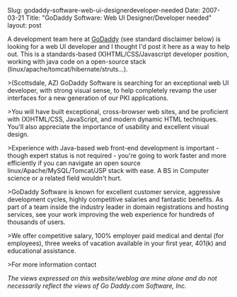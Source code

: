 Slug: godaddy-software-web-ui-designerdeveloper-needed
Date: 2007-03-21
Title: "GoDaddy Software: Web UI Designer/Developer needed"
layout: post

A development team here at [GoDaddy](http://godaddy.com) (see standard disclaimer below) is looking for a web UI developer and I thought I&#39;d post it here as a way to help out. This is a standards-based (X)HTML/CSS/Javascript developer position,  working with java code on a open-source stack (linux/apache/tomcat/hibernate/struts...).

&gt;(Scottsdale, AZ) GoDaddy Software is searching for an exceptional web UI developer, with strong visual sense, to help completely revamp the user interfaces for a new generation of our PKI applications.

&gt;You will have built exceptional, cross-browser web sites, and be proficient with (X)HTML/CSS, JavaScript, and modern dynamic HTML techniques. You&#39;ll also appreciate the importance of usability and excellent visual design.

&gt;Experience with Java-based web front-end development is important - though expert status is not required - you&#39;re going to work faster and more efficiently if you can navigate an open source linux/Apache/MySQL/Tomcat/JSP stack with ease. A BS in Computer science or a related field wouldn&#39;t hurt.

&gt;GoDaddy Software is known for excellent customer service, aggressive development cycles, highly competitive salaries and fantastic benefits. As part of a team inside the industry leader in domain registrations and
hosting services, see your work improving the web experience for hundreds of thousands of users.

&gt;We offer competitive salary, 100% employer paid medical and dental (for employees), three weeks of vacation available in your first year, 401(k) and educational assistance.

&gt;For more information contact

*The views expressed on this website/weblog are mine alone and do not necessarily reflect the views of Go Daddy.com Software, Inc.*

